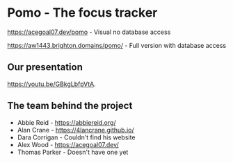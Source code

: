 # Pomo - The focus tracker
https://acegoal07.dev/pomo - Visual no database access

https://aw1443.brighton.domains/pomo/ - Full version with database access

## Our presentation
https://youtu.be/GBkgLbfpVtA.

## The team behind the project

- Abbie Reid - https://abbiereid.org/ 
- Alan Crane - https://4lancrane.github.io/
- Dara Corrigan - Couldn't find his website
- Alex Wood - https://acegoal07.dev/
- Thomas Parker - Doesn't have one yet
